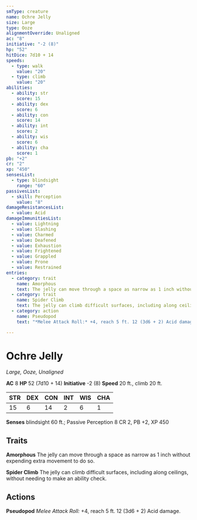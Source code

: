 ```yaml
---
smType: creature
name: Ochre Jelly
size: Large
type: Ooze
alignmentOverride: Unaligned
ac: "8"
initiative: "-2 (8)"
hp: "52"
hitDice: 7d10 + 14
speeds:
  - type: walk
    value: "20"
  - type: climb
    value: "20"
abilities:
  - ability: str
    score: 15
  - ability: dex
    score: 6
  - ability: con
    score: 14
  - ability: int
    score: 2
  - ability: wis
    score: 6
  - ability: cha
    score: 1
pb: "+2"
cr: "2"
xp: "450"
sensesList:
  - type: blindsight
    range: "60"
passivesList:
  - skill: Perception
    value: "8"
damageResistancesList:
  - value: Acid
damageImmunitiesList:
  - value: Lightning
  - value: Slashing
  - value: Charmed
  - value: Deafened
  - value: Exhaustion
  - value: Frightened
  - value: Grappled
  - value: Prone
  - value: Restrained
entries:
  - category: trait
    name: Amorphous
    text: The jelly can move through a space as narrow as 1 inch without expending extra movement to do so.
  - category: trait
    name: Spider Climb
    text: The jelly can climb difficult surfaces, including along ceilings, without needing to make an ability check.
  - category: action
    name: Pseudopod
    text: "*Melee Attack Roll:* +4, reach 5 ft. 12 (3d6 + 2) Acid damage."

---
```


# Ochre Jelly
*Large, Ooze, Unaligned*

**AC** 8
**HP** 52 (7d10 + 14)
**Initiative** -2 (8)
**Speed** 20 ft., climb 20 ft.

| STR | DEX | CON | INT | WIS | CHA |
| --- | --- | --- | --- | --- | --- |
| 15 | 6 | 14 | 2 | 6 | 1 |

**Senses** blindsight 60 ft.; Passive Perception 8
CR 2, PB +2, XP 450

## Traits

**Amorphous**
The jelly can move through a space as narrow as 1 inch without expending extra movement to do so.

**Spider Climb**
The jelly can climb difficult surfaces, including along ceilings, without needing to make an ability check.

## Actions

**Pseudopod**
*Melee Attack Roll:* +4, reach 5 ft. 12 (3d6 + 2) Acid damage.
